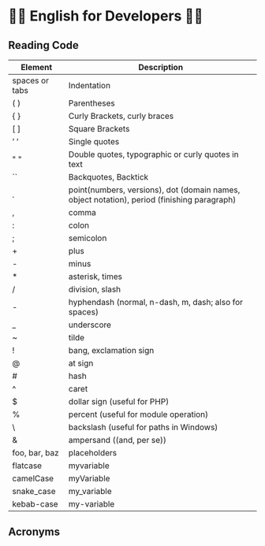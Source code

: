 # 👩‍💻 English for Developers 👨‍💻

## Reading Code

|Element|	Description|
|--|--|
|spaces or tabs	|Indentation|
|( )|	Parentheses|
|{ }|	Curly Brackets, curly braces|
|[ ]|	Square Brackets|
|’ ’|	Single quotes|
|" "|	Double quotes, typographic or curly quotes in text|
|``	|Backquotes, Backtick
|.	|point(numbers, versions), dot (domain names, object notation), period (finishing paragraph)|
|,	|comma|
|:	|colon|
|;	|semicolon|
|+	|plus|
|-	|minus|
|*	|asterisk, times|
|/	|division, slash|
|-	|hyphendash (normal, n-dash, m, dash; also for spaces)|
|_	|underscore|
|~	|tilde|
|!	|bang, exclamation sign|
|@	|at sign|
|#	|hash|
|^	|caret|
|$	|dollar sign (useful for PHP)|
|%	|percent (useful for module operation)|
|\	|backslash (useful for paths in Windows)|
|&	|ampersand ((and, per se))|
|foo, bar, baz	|placeholders|
|flatcase|	myvariable|
|camelCase|	myVariable|
|snake_case	|my_variable|
|kebab-case	|my-variable|

## Acronyms

